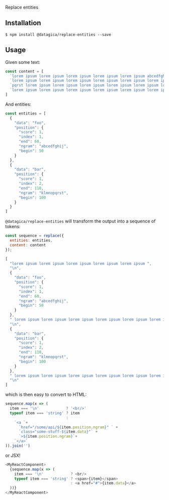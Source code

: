 Replace entities

## Installation

    $ npm install @datagica/replace-entities --save

## Usage

Given some text:

```javascript
const content = [
  `lorem ipsum lorem ipsum lorem ipsum lorem ipsum lorem ipsum abcedfghij lorem ipsum `,
  `lorem ipsum lorem ipsum lorem ipsum lorem ipsum lorem ipsum lorem ipsum klmno`,
  `pqrst lorem ipsum lorem ipsum lorem ipsum lorem ipsum lorem ipsum lorem ipsum `,
  `lorem ipsum lorem ipsum lorem ipsum lorem ipsum lorem ipsum lorem ipsum`
]
```

And entities:

```javascript
const entities = [
  {
    "data": "foo",
    "position": {
      "score": 1,
      "index": 1,
      "end": 60,
      "ngram": "abcedfghij",
      "begin": 50
    }
  },
  {
    "data": "bar",
    "position": {
      "score": 1,
      "index": 2,
      "end": 110,
      "ngram": "klmnopqrst",
      "begin": 100
    }
  }
]
```

`@datagica/replace-entities` will transform the output into a sequence of tokens:

```javascript
const sequence = replace({
  entities: entities,
  content: content
});

[
  "lorem ipsum lorem ipsum lorem ipsum lorem ipsum lorem ipsum ",
  "\n",
  {
    "data": "foo",
    "position": {
      "score": 1,
      "index": 1,
      "end": 60,
      "ngram": "abcedfghij",
      "begin": 50
    }
  },
  " lorem ipsum lorem ipsum lorem ipsum lorem ipsum lorem ipsum lorem ipsum lorem ipsum ",
  "\n",
  {
    "data": "bar",
    "position": {
      "score": 1,
      "index": 2,
      "end": 110,
      "ngram": "klmnopqrst",
      "begin": 100
    }
  },
  " lorem ipsum lorem ipsum lorem ipsum lorem ipsum lorem ipsum lorem ipsum lorem ipsum lorem ipsum lorem ipsum lorem ipsum lorem ipsum lorem ipsum",
  "\n"
]
```

which is then easy to convert to HTML:

```javascript
sequence.map(x => (
  item === '\n'            ? '<br/>'
  typeof item === 'string' ? item
                           :
    `<a `+
      `href="/some/api/${item.position.ngram}" ` +
      `class="some-stuff-${item.data}"` +
      `>${item.position.ngram}`+
    `</a>`
)).join('')
```

or JSX!

```javascript
<MyReactComponent>
  {sequence.map(x => (
    item === '\n'            ? <br/>
    typeof item === 'string' ? <span>{item}</span>
                             : <a href="#">{item.data}</a>
  ))}
</MyReactComponent>
```
